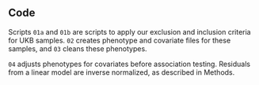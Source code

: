 ## Code

Scripts `01a` and `01b` are scripts to apply our exclusion and inclusion criteria for UKB samples. `02` creates phenotype and covariate files for these samples, and `03` cleans these phenotypes. 

`04` adjusts phenotypes for covariates before association testing. Residuals from a linear model are inverse normalized, as described in Methods. 
